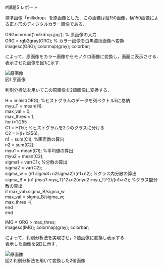 #課題5 レポート  

標準画像「milkdrop」を原画像とした．この画像は縦150画像，横150画像による正方形のディジタルカラー画像である．  

ORG=imread('milkdrop.jpg'); % 原画像の入力  
ORG = rgb2gray(ORG); % カラー画像を白黒濃淡画像へ変換  
imagesc(ORG); colormap(gray); colorbar;  

によって，原画像をカラー画像からモノクロ画像に変換し，画面に表示させる．  
表示させた画像を図1に示す．  

![原画像](https://github.com/ShujiUno/kadai/blob/master/image/kadai5-1.png)  
図1 原画像  

判別分析法を用いてこの原画像を2値画像に変換する．  

H = imhist(ORG); %ヒストグラムのデータを列ベクトルEに格納  
myu_T = mean(H);  
max_val = 0;  
max_thres = 1;  
for i=1:255  
C1 = H(1:i); %ヒストグラムを2つのクラスに分ける  
C2 = H(i+1:256);  
n1 = sum(C1); %画素数の算出  
n2 = sum(C2);  
myu1 = mean(C1); %平均値の算出  
myu2 = mean(C2);  
sigma1 = var(C1); %分散の算出  
sigma2 = var(C2);  
sigma_w = (n1 *sigma1+n2*sigma2)/(n1+n2); %クラス内分散の算出  
sigma_B = (n1 *(myu1-myu_T)^2+n2*(myu2-myu_T)^2)/(n1+n2); %クラス間分散の算出  
if max_val<sigma_B/sigma_w  
max_val = sigma_B/sigma_w;  
max_thres =i;  
end  
end  

IMG = ORG > max_thres;  
imagesc(IMG); colormap(gray); colorbar;  

によって，判別分析法を実現させ，2値画像に変換し表示する．  
表示した画像を図2に示す．  

![原画像](https://github.com/ShujiUno/kadai/blob/master/image/kadai5-2.png)  
図2 判別分析法を用いて変換した2値画像  


